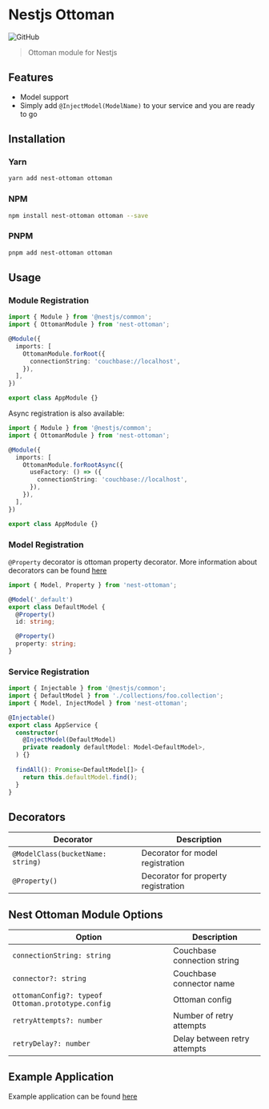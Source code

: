 # Nestjs Ottoman
![GitHub](https://img.shields.io/github/license/Andromeda606/nest-ottoman)

> Ottoman module for Nestjs 

## Features
- Model support
- Simply add `@InjectModel(ModelName)` to your service and you are ready to go

## Installation

### Yarn
```bash
yarn add nest-ottoman ottoman
```

### NPM
```bash
npm install nest-ottoman ottoman --save
```

### PNPM
```bash
pnpm add nest-ottoman ottoman
```

## Usage
### Module Registration
```typescript
import { Module } from '@nestjs/common';
import { OttomanModule } from 'nest-ottoman';

@Module({
  imports: [
    OttomanModule.forRoot({
      connectionString: 'couchbase://localhost',
    }),
  ],
})

export class AppModule {}
```

Async registration is also available:
```typescript
import { Module } from '@nestjs/common';
import { OttomanModule } from 'nest-ottoman';

@Module({
  imports: [
    OttomanModule.forRootAsync({
      useFactory: () => ({
        connectionString: 'couchbase://localhost',
      }),
    }),
  ],
})

export class AppModule {}
```

### Model Registration
``@Property`` decorator is ottoman property decorator. More information about decorators can be found [here](https://ottomanjs.com/docs/basic/schema.html)
```typescript
import { Model, Property } from 'nest-ottoman';

@Model('_default')
export class DefaultModel {
  @Property()
  id: string;

  @Property()
  property: string;
}
```

### Service Registration
```typescript
import { Injectable } from '@nestjs/common';
import { DefaultModel } from './collections/foo.collection';
import { Model, InjectModel } from 'nest-ottoman';

@Injectable()
export class AppService {
  constructor(
    @InjectModel(DefaultModel)
    private readonly defaultModel: Model<DefaultModel>,
  ) {}
  
  findAll(): Promise<DefaultModel[]> {
    return this.defaultModel.find();
  }
}
```

## Decorators
| Decorator                         | Description                         |
|-----------------------------------|-------------------------------------|
| `@ModelClass(bucketName: string)` | Decorator for model registration    |
| `@Property()`                     | Decorator for property registration |

## Nest Ottoman Module Options
| Option                                            | Description                  |
|---------------------------------------------------|------------------------------|
| `connectionString: string`                        | Couchbase connection string  |
| `connector?: string`                              | Couchbase connector name     |
| `ottomanConfig?: typeof Ottoman.prototype.config` | Ottoman config               |
| `retryAttempts?: number`                          | Number of retry attempts     |
| `retryDelay?: number`                             | Delay between retry attempts |



## Example Application
Example application can be found [here](https://github.com/Andromeda606/nest-ottoman/tree/master/example)